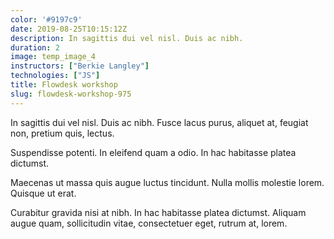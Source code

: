 ```yaml
---
color: '#9197c9'
date: 2019-08-25T10:15:12Z
description: In sagittis dui vel nisl. Duis ac nibh.
duration: 2
image: temp_image_4
instructors: ["Berkie Langley"]
technologies: ["JS"]
title: Flowdesk workshop
slug: flowdesk-workshop-975
---
```

In sagittis dui vel nisl. Duis ac nibh. Fusce lacus purus, aliquet at, feugiat non, pretium quis, lectus.

Suspendisse potenti. In eleifend quam a odio. In hac habitasse platea dictumst.

Maecenas ut massa quis augue luctus tincidunt. Nulla mollis molestie lorem. Quisque ut erat.

Curabitur gravida nisi at nibh. In hac habitasse platea dictumst. Aliquam augue quam, sollicitudin vitae, consectetuer eget, rutrum at, lorem.
